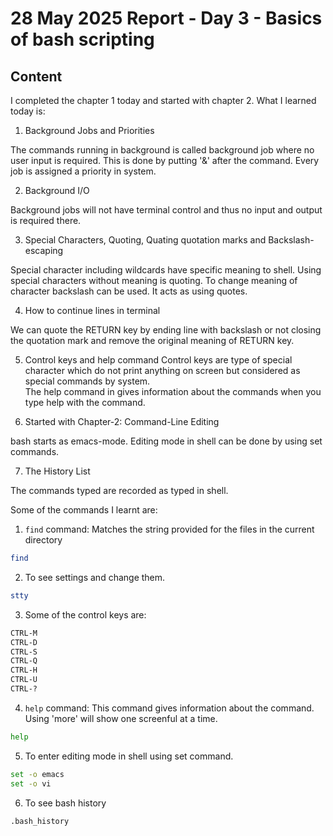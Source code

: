 # 28 May 2025 Report - Day 3 - Basics of bash scripting

## Content

I completed the chapter 1 today and started with chapter 2. What I learned today is:

1. Background Jobs and Priorities

The commands running in background is called background job where no user input is required. This is done by putting '&' after the command. 
Every job is assigned a priority in system.

2. Background I/O

Background jobs will not have terminal control and thus no input and output is required there.

3. Special Characters, Quoting, Quating quotation marks and Backslash-escaping

Special character including wildcards have specific meaning to shell. Using special characters without meaning is quoting. To change meaning of character backslash can be used. It acts as using quotes.

4. How to continue lines in terminal

We can quote the RETURN key by ending line with backslash or not closing the quotation mark and remove the original meaning of RETURN key.

5. Control keys and help command
Control keys are type of special character which do not print anything on screen but considered as special commands by system.  
The help command in gives information about the commands when you type help with the command.

6. Started with Chapter-2: Command-Line Editing

bash starts as emacs-mode. Editing mode in shell can be done by using set commands.

7. The History List

The commands typed are recorded as typed in shell.


Some of the commands I learnt are:

1. `find` command: Matches the string provided for the files in the current directory
```bash
find
```

2. To see settings and change them.
```bash
stty
```

3. Some of the control keys are: 
```bash
CTRL-M  
CTRL-D
CTRL-S
CTRL-Q
CTRL-H
CTRL-U
CTRL-?
```

4. `help` command: This command gives information about the command. Using 'more' will show one screenful at a time.
```bash
help 
```

5. To enter editing mode in shell using set command.
```bash
set -o emacs
set -o vi   
```

6. To see bash history
```bash
.bash_history
```
